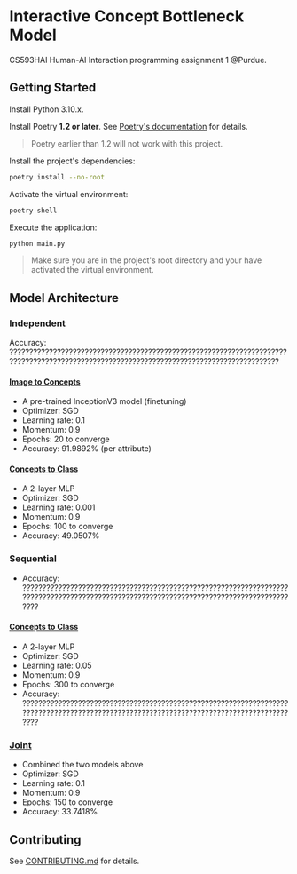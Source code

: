 # Interactive Concept Bottleneck Model

CS593HAI Human-AI Interaction programming assignment 1 @Purdue.

## Getting Started

Install Python 3.10.x.

Install Poetry **1.2 or later**. See
[Poetry's documentation](https://python-poetry.org/docs/) for details.

> Poetry earlier than 1.2 will not work with this project.

Install the project's dependencies:

```sh
poetry install --no-root
```

Activate the virtual environment:

```sh
poetry shell
```

Execute the application:

```sh
python main.py
```

> Make sure you are in the project's root directory and your have activated the
> virtual environment.

## Model Architecture

### Independent

Accuracy: ??????????????????????????????????????????????????????????????????????????????????????????????????????????????????????????????????????????

#### [Image to Concepts](./independent_image_to_attributes.ipynb)

- A pre-trained InceptionV3 model (finetuning)
- Optimizer: SGD
- Learning rate: 0.1
- Momentum: 0.9
- Epochs: 20 to converge
- Accuracy: 91.9892% (per attribute)

#### [Concepts to Class](./independent_attributes_to_class.ipynb)

- A 2-layer MLP
- Optimizer: SGD
- Learning rate: 0.001
- Momentum: 0.9
- Epochs: 100 to converge
- Accuracy: 49.0507%

### Sequential

- Accuracy: ??????????????????????????????????????????????????????????????????????????????????????????????????????????????????????????????????????????

#### [Concepts to Class](./sequential_attributes_to_class.ipynb)

- A 2-layer MLP
- Optimizer: SGD
- Learning rate: 0.05
- Momentum: 0.9
- Epochs: 300 to converge
- Accuracy: ??????????????????????????????????????????????????????????????????????????????????????????????????????????????????????????????????????????

### [Joint](./joint_image_to_class.ipynb)

- Combined the two models above
- Optimizer: SGD
- Learning rate: 0.1
- Momentum: 0.9
- Epochs: 150 to converge
- Accuracy: 33.7418%

## Contributing

See [CONTRIBUTING.md](CONTRIBUTING.md) for details.
